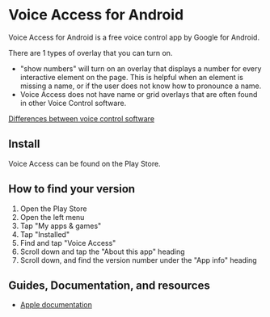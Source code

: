 # Voice Access for Android

Voice Access for Android is a free voice control app by Google for Android.

There are 1 types of overlay that you can turn on.

* "show numbers" will turn on an overlay that displays a number for every interactive element on the page. This is helpful when an element is missing a name, or if the user does not know how to pronounce a name.
* Voice Access does not have name or grid overlays that are often found in other Voice Control software.

[Differences between voice control software](/learn/vc_differences)

## Install

Voice Access can be found on the Play Store.

## How to find your version

1. Open the Play Store
2. Open the left menu
3. Tap "My apps & games"
4. Tap "Installed"
5. Find and tap "Voice Access"
6. Scroll down and tap the "About this app" heading
7. Scroll down, and find the version number under the "App info" heading

## Guides, Documentation, and resources

* [Apple documentation](https://support.apple.com/guide/iphone/voice-control-iph2c21a3c88/ios)
